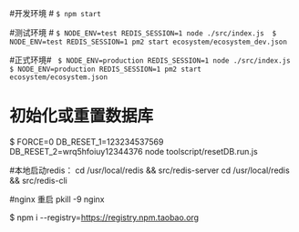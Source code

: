  
 #开发环境 #
 `
 $ npm start 
 `
 
 #测试环境 #
 `
 $ NODE_ENV=test REDIS_SESSION=1 node ./src/index.js 
 $ NODE_ENV=test REDIS_SESSION=1 pm2 start ecosystem/ecosystem_dev.json 
 `
 
 #正式环境#
 ` 
 $ NODE_ENV=production REDIS_SESSION=1 node ./src/index.js
 $ NODE_ENV=production REDIS_SESSION=1 pm2 start ecosystem/ecosystem.json 
 `
# 初始化或重置数据库 #
 $ FORCE=0 DB_RESET_1=123234537569 DB_RESET_2=wrq5hfoiuy12344376 node toolscript/resetDB.run.js      

#本地启动redis：
cd /usr/local/redis && src/redis-server
cd /usr/local/redis && src/redis-cli 

#nginx
重启 pkill -9 nginx

$ npm i --registry=https://registry.npm.taobao.org 


